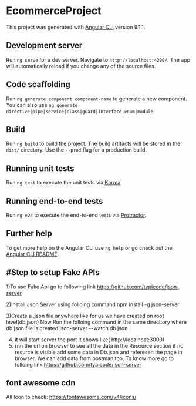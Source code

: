 # EcommerceProject

This project was generated with [Angular CLI](https://github.com/angular/angular-cli) version 9.1.1.

## Development server

Run `ng serve` for a dev server. Navigate to `http://localhost:4200/`. The app will automatically reload if you change any of the source files.

## Code scaffolding

Run `ng generate component component-name` to generate a new component. You can also use `ng generate directive|pipe|service|class|guard|interface|enum|module`.

## Build

Run `ng build` to build the project. The build artifacts will be stored in the `dist/` directory. Use the `--prod` flag for a production build.

## Running unit tests

Run `ng test` to execute the unit tests via [Karma](https://karma-runner.github.io).

## Running end-to-end tests

Run `ng e2e` to execute the end-to-end tests via [Protractor](http://www.protractortest.org/).

## Further help

To get more help on the Angular CLI use `ng help` or go check out the [Angular CLI README](https://github.com/angular/angular-cli/blob/master/README.md).

#Step to setup Fake APIs
-------------------------
1)To use Fake Api go to following link
https://github.com/typicode/json-server

2)Install Json Server using folloing command
npm install -g json-server

3)Create a .json file anywhere like for us we have created on root level(db.json)
Now Run the folloing command in the same direcltory where db.json file is created
json-server --watch db.json

4) it will start server the port it shows like( http://localhost:3000)
5) rnn the url on browser to see all the data in the Resource section if no resurce is visible add some data in Db.json and refereseh the page in browser.
 We can add data from postman too. To know more go to folloing link https://github.com/typicode/json-server
 
font awesome cdn 
------------------
<link rel="stylesheet" href="https://cdnjs.cloudflare.com/ajax/libs/font-awesome/5.6.3/css/all.min.css" integrity="sha512-f2MWjotY+JCWDlE0+QAshlykvZUtIm35A6RHwfYZPdxKgLJpL8B+VVxjpHJwZDsZaWdyHVhlIHoblFYGkmrbhg==" crossorigin="anonymous" referrerpolicy="no-referrer" />
<script src="https://cdnjs.cloudflare.com/ajax/libs/font-awesome/5.6.3/js/all.min.js" integrity="sha512-ocx3trI5wqU15rW421ikZHRPxmBg6+00d56x9AUn1DhS/YFTu0EHoVXSeKbFmXrz4kEQJmus8jOvDgqZ/TyfoA==" crossorigin="anonymous" referrerpolicy="no-referrer"></script> 

All Icon to check: https://fontawesome.com/v4/icons/